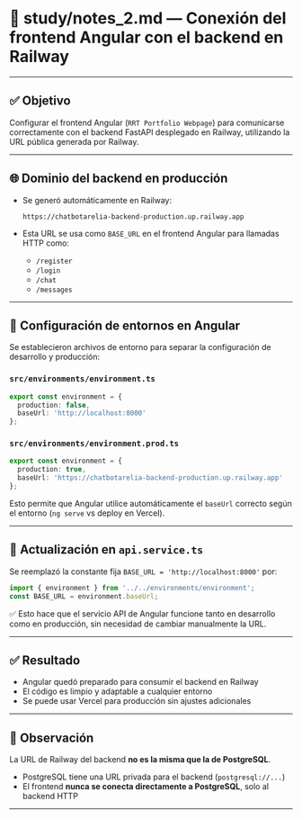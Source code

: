# 📘 study/notes_2.md — Conexión del frontend Angular con el backend en Railway

---

## ✅ Objetivo

Configurar el frontend Angular (`RRT Portfolio Webpage`) para comunicarse correctamente con el backend FastAPI desplegado en Railway, utilizando la URL pública generada por Railway.

---

## 🌐 Dominio del backend en producción

- Se generó automáticamente en Railway:
  ```
  https://chatbotarelia-backend-production.up.railway.app
  ```

- Esta URL se usa como `BASE_URL` en el frontend Angular para llamadas HTTP como:
  - `/register`
  - `/login`
  - `/chat`
  - `/messages`

---

## 🧱 Configuración de entornos en Angular

Se establecieron archivos de entorno para separar la configuración de desarrollo y producción:

### `src/environments/environment.ts`

```ts
export const environment = {
  production: false,
  baseUrl: 'http://localhost:8000'
};
```

### `src/environments/environment.prod.ts`

```ts
export const environment = {
  production: true,
  baseUrl: 'https://chatbotarelia-backend-production.up.railway.app'
};
```

Esto permite que Angular utilice automáticamente el `baseUrl` correcto según el entorno (`ng serve` vs deploy en Vercel).

---

## 🔧 Actualización en `api.service.ts`

Se reemplazó la constante fija `BASE_URL = 'http://localhost:8000'` por:

```ts
import { environment } from '../../environments/environment';
const BASE_URL = environment.baseUrl;
```

✅ Esto hace que el servicio API de Angular funcione tanto en desarrollo como en producción, sin necesidad de cambiar manualmente la URL.

---

## ✅ Resultado

- Angular quedó preparado para consumir el backend en Railway
- El código es limpio y adaptable a cualquier entorno
- Se puede usar Vercel para producción sin ajustes adicionales

---

## 📌 Observación

La URL de Railway del backend **no es la misma que la de PostgreSQL**.

- PostgreSQL tiene una URL privada para el backend (`postgresql://...`)
- El frontend **nunca se conecta directamente a PostgreSQL**, solo al backend HTTP

---